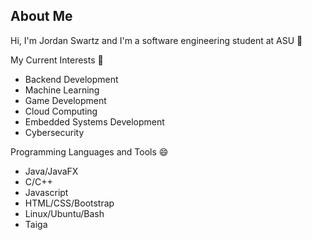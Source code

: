 About Me
--------------------------------------------------------------
Hi, I'm Jordan Swartz and I'm a software engineering student at ASU 👋

My Current Interests 👀
- Backend Development
- Machine Learning
- Game Development
- Cloud Computing
- Embedded Systems Development
- Cybersecurity

Programming Languages and Tools 😄
- Java/JavaFX
- C/C++
- Javascript
- HTML/CSS/Bootstrap
- Linux/Ubuntu/Bash
- Taiga
